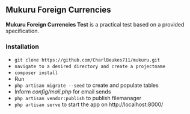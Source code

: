 ## Mukuru Foreign Currencies ##

**Mukuru Foreign Currencies Test** is a practical test based on a provided specification.

### Installation ###

* `git clone https://github.com/CharlBeukes711/mukuru.git`
* `navigate to a desired directory and create a projectname`
* `composer install`
* Run
* `php artisan migrate --seed` to create and populate tables
* Inform *config/mail.php* for email sends
* `php artisan vendor:publish` to publish filemanager
* `php artisan serve` to start the app on http://localhost:8000/
